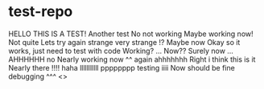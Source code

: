 # test-repo
HELLO THIS IS A TEST!
Another test
No not working
Maybe working now!
Not quite
Lets try again
strange
very strange
!?
Maybe now
Okay so it works, just need to test with code
Working?
...
Now??
Surely now
...
AHHHHHH
no
Nearly working now
^^
again
ahhhhhhh
Right i think this is it
Nearly there
!!!!
haha
lllllllllll
pppppppp
testing
iiii
Now should be fine
debugging
^^^
<>
